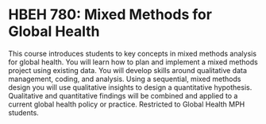 # HBEH 780: Mixed Methods for Global Health

This course introduces students to key concepts in mixed methods analysis for global health. You will learn how to plan and implement a mixed methods project using existing data. You will develop skills around qualitative data management, coding, and analysis. Using a sequential, mixed methods design you will use qualitative insights to design a quantitative hypothesis. Qualitative and quantitative findings will be combined and applied to a current global health policy or practice. Restricted to Global Health MPH students.